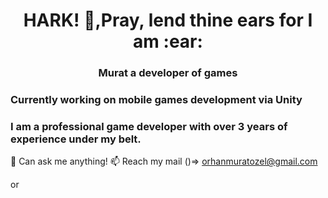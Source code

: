 <h1 align="center">HARK! 👋,Pray, lend thine ears for I am :ear:</h1>
<h3 align="center">Murat a developer of games </h3>

<h3 align="left">Currently working on mobile games development via Unity</h3>
<h3 align="left">I am a professional game developer with over 3 years of experience under my belt.</h3>

💬 Can ask me anything!
📫 Reach my mail ()=> orhanmuratozel@gmail.com

<p align="left">
<a href="https://linkedin.com/in/orhanmuratozel" target="blank"><img align="center" src="https://raw.githubusercontent.com/rahuldkjain/github-profile-readme-generator/master/src/images/icons/Social/linked-in-alt.svg" alt="orhanmuratozel" height="15" width="20" /></a>
</p>
